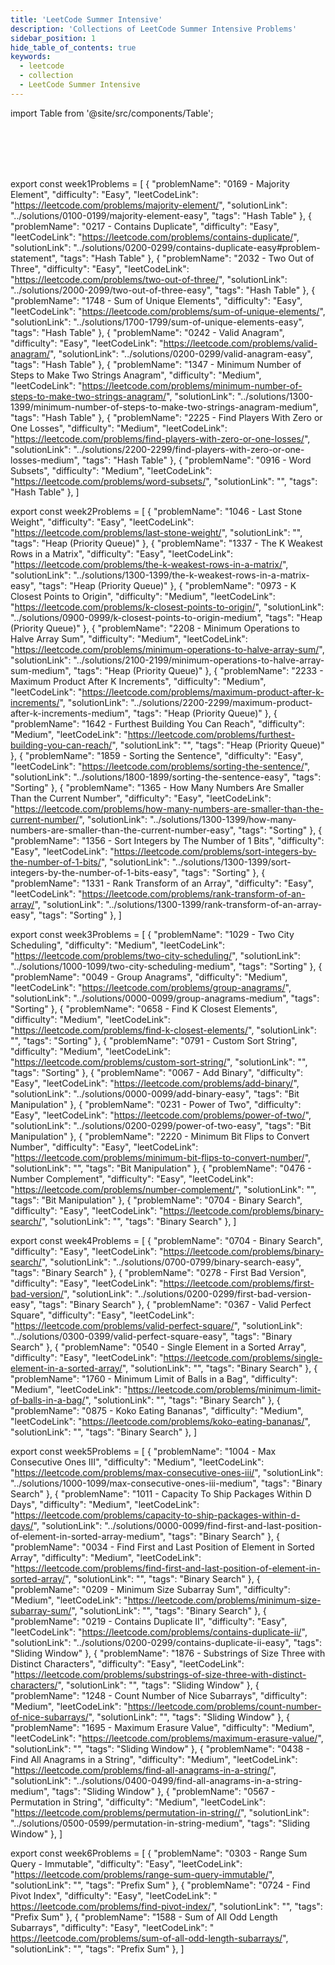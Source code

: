 ```yaml
---
title: 'LeetCode Summer Intensive'
description: 'Collections of LeetCode Summer Intensive Problems'
sidebar_position: 1
hide_table_of_contents: true
keywords:
  - leetcode
  - collection
  - LeetCode Summer Intensive
---
```


import Table from '@site/src/components/Table';

<Table 
    title="Week 6 (27 June - 1 July)"
    data={week6Problems}
    collectionLink="https://leetcode.com/list/e2nqid63"
    isSorted={false}
    key="w6"
/>

<Table 
    title="Week 5 (20 June - 24 June)"
    data={week5Problems}
    collectionLink="https://leetcode.com/list/em7rav6v"
    isSorted={false}
    key="w5"
/>

<Table 
    title="Week 4 (13 June - 17 June)"
    data={week4Problems}
    collectionLink="https://leetcode.com/list/eppgvb8s"
    isSorted={false}
    key="w4"
/>

<Table 
    title="Week 3 (6 June - 10 June)"
    data={week3Problems}
    collectionLink="https://leetcode.com/list/eofbf01i"
    isSorted={false}
    key="w3"
/>

<Table 
    title="Week 2 (30 May - 3 June)"
    data={week2Problems}
    collectionLink="https://leetcode.com/list/eeyew3e6"
    isSorted={false}
    key="w2"
/>

<Table 
    title="Week 1 (24 May - 27 May)"
    data={week1Problems}
    collectionLink="https://leetcode.com/list/eeyho3um"
    isSorted={false}
    key="w1"
/>



export const week1Problems = [
  {
    "problemName": "0169 - Majority Element",
    "difficulty": "Easy",
    "leetCodeLink": "https://leetcode.com/problems/majority-element/",
    "solutionLink": "../solutions/0100-0199/majority-element-easy",
    "tags": "Hash Table"
  },
  {
    "problemName": "0217 - Contains Duplicate",
    "difficulty": "Easy",
    "leetCodeLink": "https://leetcode.com/problems/contains-duplicate/",
    "solutionLink": "../solutions/0200-0299/contains-duplicate-easy#problem-statement",
    "tags": "Hash Table"
  },
  {
    "problemName": "2032 - Two Out of Three",
    "difficulty": "Easy",
    "leetCodeLink": "https://leetcode.com/problems/two-out-of-three/",
    "solutionLink": "../solutions/2000-2099/two-out-of-three-easy",
    "tags": "Hash Table"
  },
  {
    "problemName": "1748 - Sum of Unique Elements",
    "difficulty": "Easy",
    "leetCodeLink": "https://leetcode.com/problems/sum-of-unique-elements/",
    "solutionLink": "../solutions/1700-1799/sum-of-unique-elements-easy",
    "tags": "Hash Table"
  },
  {
    "problemName": "0242 - Valid Anagram",
    "difficulty": "Easy",
    "leetCodeLink": "https://leetcode.com/problems/valid-anagram/",
    "solutionLink": "../solutions/0200-0299/valid-anagram-easy",
    "tags": "Hash Table"
  },
  {
    "problemName": "1347 - Minimum Number of Steps to Make Two Strings Anagram",
    "difficulty": "Medium",
    "leetCodeLink": "https://leetcode.com/problems/minimum-number-of-steps-to-make-two-strings-anagram/",
    "solutionLink": "../solutions/1300-1399/minimum-number-of-steps-to-make-two-strings-anagram-medium",
    "tags": "Hash Table"
  },
  {
    "problemName": "2225 - Find Players With Zero or One Losses",
    "difficulty": "Medium",
    "leetCodeLink": "https://leetcode.com/problems/find-players-with-zero-or-one-losses/",
    "solutionLink": "../solutions/2200-2299/find-players-with-zero-or-one-losses-medium",
    "tags": "Hash Table"
  },
  {
    "problemName": "0916 - Word Subsets",
    "difficulty": "Medium",
    "leetCodeLink": "https://leetcode.com/problems/word-subsets/",
    "solutionLink": "",
    "tags": "Hash Table"
  },
]



export const week2Problems = [
  {
    "problemName": "1046 - Last Stone Weight",
    "difficulty": "Easy",
    "leetCodeLink": "https://leetcode.com/problems/last-stone-weight/",
    "solutionLink": "",
    "tags": "Heap (Priority Queue)"
  },
  {
    "problemName": "1337 - The K Weakest Rows in a Matrix",
    "difficulty": "Easy",
    "leetCodeLink": "https://leetcode.com/problems/the-k-weakest-rows-in-a-matrix/",
    "solutionLink": "../solutions/1300-1399/the-k-weakest-rows-in-a-matrix-easy",
    "tags": "Heap (Priority Queue)"
  },
  {
    "problemName": "0973 -  K Closest Points to Origin",
    "difficulty": "Medium",
    "leetCodeLink": "https://leetcode.com/problems/k-closest-points-to-origin/",
    "solutionLink": "../solutions/0900-0999/k-closest-points-to-origin-medium",
    "tags": "Heap (Priority Queue)"
  },
  {
    "problemName": "2208 - Minimum Operations to Halve Array Sum",
    "difficulty": "Medium",
    "leetCodeLink": "https://leetcode.com/problems/minimum-operations-to-halve-array-sum/",
    "solutionLink": "../solutions/2100-2199/minimum-operations-to-halve-array-sum-medium",
    "tags": "Heap (Priority Queue)"
  },
  {
    "problemName": "2233 - Maximum Product After K Increments",
    "difficulty": "Medium",
    "leetCodeLink": "https://leetcode.com/problems/maximum-product-after-k-increments/",
    "solutionLink": "../solutions/2200-2299/maximum-product-after-k-increments-medium",
    "tags": "Heap (Priority Queue)"
  },
  {
    "problemName": "1642 - Furthest Building You Can Reach",
    "difficulty": "Medium",
    "leetCodeLink": "https://leetcode.com/problems/furthest-building-you-can-reach/",
    "solutionLink": "",
    "tags": "Heap (Priority Queue)"
  },
  {
    "problemName": "1859 - Sorting the Sentence",
    "difficulty": "Easy",
    "leetCodeLink": "https://leetcode.com/problems/sorting-the-sentence/",
    "solutionLink": "../solutions/1800-1899/sorting-the-sentence-easy",
    "tags": "Sorting"
  },
  {
    "problemName": "1365 - How Many Numbers Are Smaller Than the Current Number",
    "difficulty": "Easy",
    "leetCodeLink": "https://leetcode.com/problems/how-many-numbers-are-smaller-than-the-current-number/",
    "solutionLink": "../solutions/1300-1399/how-many-numbers-are-smaller-than-the-current-number-easy",
    "tags": "Sorting"
  },
  {
    "problemName": "1356 - Sort Integers by The Number of 1 Bits",
    "difficulty": "Easy",
    "leetCodeLink": "https://leetcode.com/problems/sort-integers-by-the-number-of-1-bits/",
    "solutionLink": "../solutions/1300-1399/sort-integers-by-the-number-of-1-bits-easy",
    "tags": "Sorting"
  },
  {
    "problemName": "1331 - Rank Transform of an Array",
    "difficulty": "Easy",
    "leetCodeLink": "https://leetcode.com/problems/rank-transform-of-an-array/",
    "solutionLink": "../solutions/1300-1399/rank-transform-of-an-array-easy",
    "tags": "Sorting"
  },
]


export const week3Problems = [
  {
    "problemName": "1029 - Two City Scheduling",
    "difficulty": "Medium",
    "leetCodeLink": "https://leetcode.com/problems/two-city-scheduling/",
    "solutionLink": "../solutions/1000-1099/two-city-scheduling-medium",
    "tags": "Sorting"
  },
  {
    "problemName": "0049 - Group Anagrams",
    "difficulty": "Medium",
    "leetCodeLink": "https://leetcode.com/problems/group-anagrams/",
    "solutionLink": "../solutions/0000-0099/group-anagrams-medium",
    "tags": "Sorting"
  },
  {
    "problemName": "0658 - Find K Closest Elements",
    "difficulty": "Medium",
    "leetCodeLink": "https://leetcode.com/problems/find-k-closest-elements/",
    "solutionLink": "",
    "tags": "Sorting"
  },
  {
    "problemName": "0791 - Custom Sort String",
    "difficulty": "Medium",
    "leetCodeLink": "https://leetcode.com/problems/custom-sort-string/",
    "solutionLink": "",
    "tags": "Sorting"
  },
  {
    "problemName": "0067 - Add Binary",
    "difficulty": "Easy",
    "leetCodeLink": "https://leetcode.com/problems/add-binary/",
    "solutionLink": "../solutions/0000-0099/add-binary-easy",
    "tags": "Bit Manipulation"
  },
  {
    "problemName": "0231 - Power of Two",
    "difficulty": "Easy",
    "leetCodeLink": "https://leetcode.com/problems/power-of-two/",
    "solutionLink": "../solutions/0200-0299/power-of-two-easy",
    "tags": "Bit Manipulation"
  },
  {
    "problemName": "2220 - Minimum Bit Flips to Convert Number",
    "difficulty": "Easy",
    "leetCodeLink": "https://leetcode.com/problems/minimum-bit-flips-to-convert-number/",
    "solutionLink": "",
    "tags": "Bit Manipulation"
  },
  {
    "problemName": "0476 - Number Complement",
    "difficulty": "Easy",
    "leetCodeLink": "https://leetcode.com/problems/number-complement/",
    "solutionLink": "",
    "tags": "Bit Manipulation"
  },
  {
    "problemName": "0704 - Binary Search",
    "difficulty": "Easy",
    "leetCodeLink": "https://leetcode.com/problems/binary-search/",
    "solutionLink": "",
    "tags": "Binary Search"
  },
]

export const week4Problems = [
  {
    "problemName": "0704 - Binary Search",
    "difficulty": "Easy",
    "leetCodeLink": "https://leetcode.com/problems/binary-search/",
    "solutionLink": "../solutions/0700-0799/binary-search-easy",
    "tags": "Binary Search"
  },
  {
    "problemName": "0278 - First Bad Version",
    "difficulty": "Easy",
    "leetCodeLink": "https://leetcode.com/problems/first-bad-version/",
    "solutionLink": "../solutions/0200-0299/first-bad-version-easy",
    "tags": "Binary Search"
  },
  {
    "problemName": "0367 - Valid Perfect Square",
    "difficulty": "Easy",
    "leetCodeLink": "https://leetcode.com/problems/valid-perfect-square/",
    "solutionLink": "../solutions/0300-0399/valid-perfect-square-easy",
    "tags": "Binary Search"
  },
  {
    "problemName": "0540 - Single Element in a Sorted Array",
    "difficulty": "Easy",
    "leetCodeLink": "https://leetcode.com/problems/single-element-in-a-sorted-array/",
    "solutionLink": "",
    "tags": "Binary Search"
  },
  {
    "problemName": "1760 - Minimum Limit of Balls in a Bag",
    "difficulty": "Medium",
    "leetCodeLink": "https://leetcode.com/problems/minimum-limit-of-balls-in-a-bag/",
    "solutionLink": "",
    "tags": "Binary Search"
  },
  {
    "problemName": "0875 - Koko Eating Bananas",
    "difficulty": "Medium",
    "leetCodeLink": "https://leetcode.com/problems/koko-eating-bananas/",
    "solutionLink": "",
    "tags": "Binary Search"
  },
]

export const week5Problems = [
  {
    "problemName": "1004 - Max Consecutive Ones III",
    "difficulty": "Medium",
    "leetCodeLink": "https://leetcode.com/problems/max-consecutive-ones-iii/",
    "solutionLink": "../solutions/1000-1099/max-consecutive-ones-iii-medium",
    "tags": "Binary Search"
  },
  {
    "problemName": "1011 - Capacity To Ship Packages Within D Days",
    "difficulty": "Medium",
    "leetCodeLink": "https://leetcode.com/problems/capacity-to-ship-packages-within-d-days/",
    "solutionLink": "../solutions/0000-0099/find-first-and-last-position-of-element-in-sorted-array-medium",
    "tags": "Binary Search"
  },
  {
    "problemName": "0034 - Find First and Last Position of Element in Sorted Array",
    "difficulty": "Medium",
    "leetCodeLink": "https://leetcode.com/problems/find-first-and-last-position-of-element-in-sorted-array/",
    "solutionLink": "",
    "tags": "Binary Search"
  },
  {
    "problemName": "0209 - Minimum Size Subarray Sum",
    "difficulty": "Medium",
    "leetCodeLink": "https://leetcode.com/problems/minimum-size-subarray-sum/",
    "solutionLink": "",
    "tags": "Binary Search"
  },
  {
    "problemName": "0219 - Contains Duplicate II",
    "difficulty": "Easy",
    "leetCodeLink": "https://leetcode.com/problems/contains-duplicate-ii/",
    "solutionLink": "../solutions/0200-0299/contains-duplicate-ii-easy",
    "tags": "Sliding Window"
  },
  {
    "problemName": "1876 - Substrings of Size Three with Distinct Characters",
    "difficulty": "Easy",
    "leetCodeLink": "https://leetcode.com/problems/substrings-of-size-three-with-distinct-characters/",
    "solutionLink": "",
    "tags": "Sliding Window"
  },
  {
    "problemName": "1248 - Count Number of Nice Subarrays",
    "difficulty": "Medium",
    "leetCodeLink": "https://leetcode.com/problems/count-number-of-nice-subarrays/",
    "solutionLink": "",
    "tags": "Sliding Window"
  },
  {
    "problemName": "1695 - Maximum Erasure Value",
    "difficulty": "Medium",
    "leetCodeLink": "https://leetcode.com/problems/maximum-erasure-value/",
    "solutionLink": "",
    "tags": "Sliding Window"
  },
  {
    "problemName": "0438 - Find All Anagrams in a String",
    "difficulty": "Medium",
    "leetCodeLink": "https://leetcode.com/problems/find-all-anagrams-in-a-string/",
    "solutionLink": "../solutions/0400-0499/find-all-anagrams-in-a-string-medium",
    "tags": "Sliding Window"
  },
  {
    "problemName": "0567 - Permutation in String",
    "difficulty": "Medium",
    "leetCodeLink": "https://leetcode.com/problems/permutation-in-string//",
    "solutionLink": "../solutions/0500-0599/permutation-in-string-medium",
    "tags": "Sliding Window"
  },
]

export const week6Problems = [
  {
    "problemName": "0303 - Range Sum Query - Immutable",
    "difficulty": "Easy",
    "leetCodeLink": "https://leetcode.com/problems/range-sum-query-immutable/",
    "solutionLink": "",
    "tags": "Prefix Sum"
  },
  {
    "problemName": "0724 - Find Pivot Index",
    "difficulty": "Easy",
    "leetCodeLink": " https://leetcode.com/problems/find-pivot-index/",
    "solutionLink": "",
    "tags": "Prefix Sum"
  },
  {
    "problemName": "1588 - Sum of All Odd Length Subarrays",
    "difficulty": "Easy",
    "leetCodeLink": " https://leetcode.com/problems/sum-of-all-odd-length-subarrays/",
    "solutionLink": "",
    "tags": "Prefix Sum"
  },
]

